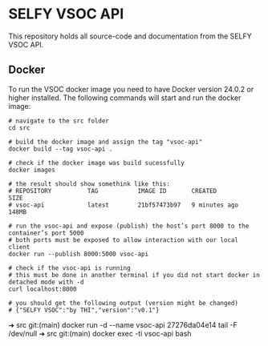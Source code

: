 # SELFY VSOC API

This repository holds all source-code and documentation from the SELFY VSOC API.

## Docker

To run the VSOC docker image you need to have Docker version 24.0.2 or higher installed. The following commands will start and run the docker image:

```
# navigate to the src folder
cd src

# build the docker image and assign the tag "vsoc-api"
docker build --tag vsoc-api .

# check if the docker image was build sucessfully 
docker images 

# the result should show somethink like this:
# REPOSITORY          TAG           IMAGE ID       CREATED         SIZE
# vsoc-api            latest        21bf57473b97   9 minutes ago   148MB

# run the vsoc-api and expose (publish) the host’s port 8000 to the container’s port 5000
# both ports must be exposed to allow interaction with our local client
docker run --publish 8000:5000 vsoc-api

# check if the vsoc-api is running
# this must be done in another terminal if you did not start docker in detached mode with -d
curl localhost:8000 

# you should get the following output (version might be changed)
# {"SELFY VSOC":"by THI","version":"v0.1"}
```

➜  src git:(main) docker run -d --name vsoc-api 27276da04e14 tail -F /dev/null 
➜  src git:(main) docker exec -ti vsoc-api bash

